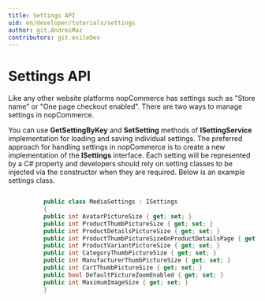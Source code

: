```yaml
---
title: Settings API
uid: en/developer/tutorials/settings
author: git.AndreiMaz
contributors: git.exileDev
---
```


# Settings API

Like any other website platforms nopCommerce has settings such as "Store name" or "One page checkout enabled". There are two ways to manage settings in nopCommerce.

You can use **GetSettingByKey** and **SetSetting** methods of **ISettingService** implementation for loading and saving individual settings. The preferred approach for handling settings in nopCommerce is to create a new implementation of the **ISettings** interface. Each setting will be represented by a C# property and developers should rely on setting classes to be injected via the constructor when they are required. Below is an example settings class.

```csharp

          public class MediaSettings : ISettings
          {
          public int AvatarPictureSize { get; set; }
          public int ProductThumbPictureSize { get; set; }
          public int ProductDetailsPictureSize { get; set; }
          public int ProductThumbPictureSizeOnProductDetailsPage { get; set; }
          public int ProductVariantPictureSize { get; set; }
          public int CategoryThumbPictureSize { get; set; }
          public int ManufacturerThumbPictureSize { get; set; }
          public int CartThumbPictureSize { get; set; }
          public bool DefaultPictureZoomEnabled { get; set; }
          public int MaximumImageSize { get; set; }
          }

```
